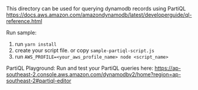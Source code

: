 This directory can be used for querying dynamodb records using PartiQL https://docs.aws.amazon.com/amazondynamodb/latest/developerguide/ql-reference.html

Run sample:

1. run `yarn install`
2. create your script file. or copy `sample-partiql-script.js`
3. run `AWS_PROFILE=<your_aws_profile_name> node <script_name>`

PartiQL Playground:
Run and test your PartiQL queries here: https://ap-southeast-2.console.aws.amazon.com/dynamodbv2/home?region=ap-southeast-2#partiql-editor
